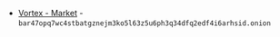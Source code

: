 *   [Vortex - Market](//bar47opq7wc4stbatgznejm3ko5l63z5u6ph3q34dfq2edf4i6arhsid.onion) - `bar47opq7wc4stbatgznejm3ko5l63z5u6ph3q34dfq2edf4i6arhsid.onion`
